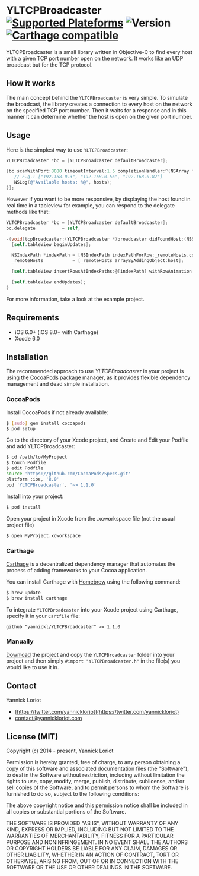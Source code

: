 # YLTCPBroadcaster [![Supported Plateforms](https://cocoapod-badges.herokuapp.com/p/YLTCPBroadcaster/badge.svg)](http://cocoadocs.org/docsets/YLTCPBroadcaster/) ![Version](https://cocoapod-badges.herokuapp.com/v/YLTCPBroadcaster/badge.svg) [![Carthage compatible](https://img.shields.io/badge/Carthage-compatible-4BC51D.svg?style=flat)](https://github.com/Carthage/Carthage)

YLTCPBroadcaster is a small library written in Objective-C to find every host with a given TCP port number open on the network. It works like an UDP broadcast but for the TCP protocol.

## How it works

The main concept behind the `YLTCPBroadcaster` is very simple. To simulate the broadcast, the library creates a  connection to every host on the network on the specified TCP port number. Then it waits for a response and in this manner it can determine whether the host is open on the given port number.

## Usage

Here is the simplest way to use `YLTCPBroadcaster`:

```objective-c
YLTCPBroadcaster *bc = [YLTCPBroadcaster defaultBroadcaster];

[bc scanWithPort:8080 timeoutInterval:1.5 completionHandler:^(NSArray *hosts) {
   // E.g.: ["192.168.0.3", "192.168.0.56", "192.168.0.87"]
   NSLog(@"Available hosts: %@", hosts);
}];
```

However if you want to be more responsive, by displaying the host found in real time in a tableview for example, you can respond to the delegate methods like that:

```objective-c
YLTCPBroadcaster *bc = [YLTCPBroadcaster defaultBroadcaster];
bc.delegate          = self;

-(void)tcpBroadcaster:(YLTCPBroadcaster *)broadcaster didFoundHost:(NSString *)host {
  [self.tableView beginUpdates];

  NSIndexPath *indexPath = [NSIndexPath indexPathForRow:_remoteHosts.count inSection:0];
  _remoteHosts           = [_remoteHosts arrayByAddingObject:host];

  [self.tableView insertRowsAtIndexPaths:@[indexPath] withRowAnimation:UITableViewRowAnimationRight];

  [self.tableView endUpdates];
}
```

For more information, take a look at the example project.

## Requirements

- iOS 6.0+ (iOS 8.0+ with Carthage)
- Xcode 6.0

## Installation

The recommended approach to use _YLTCPBroadcaster_ in your project is using the [CocoaPods](http://cocoapods.org/) package manager, as it provides flexible dependency management and dead simple installation.

### CocoaPods

Install CocoaPods if not already available:

``` bash
$ [sudo] gem install cocoapods
$ pod setup
```
Go to the directory of your Xcode project, and Create and Edit your Podfile and add YLTCPBroadcaster:

``` bash
$ cd /path/to/MyProject
$ touch Podfile
$ edit Podfile
source 'https://github.com/CocoaPods/Specs.git'
platform :ios, '8.0'
pod 'YLTCPBroadcaster', '~> 1.1.0'
```

Install into your project:

``` bash
$ pod install
```

Open your project in Xcode from the .xcworkspace file (not the usual project file)

``` bash
$ open MyProject.xcworkspace
```

### Carthage

[Carthage](https://github.com/Carthage/Carthage) is a decentralized dependency manager that automates the process of adding frameworks to your Cocoa application.

You can install Carthage with [Homebrew](http://brew.sh/) using the following command:

```bash
$ brew update
$ brew install carthage
```

To integrate `YLTCPBroadcaster` into your Xcode project using Carthage, specify it in your `Cartfile` file:

```ogdl
github "yannickl/YLTCPBroadcaster" >= 1.1.0
```

### Manually

[Download](https://github.com/YannickL/YLTCPBroadcaster/archive/master.zip) the project and copy the `YLTCPBroadcaster` folder into your project and then simply `#import "YLTCPBroadcaster.h"` in the file(s) you would like to use it in.

## Contact

Yannick Loriot
 - [https://twitter.com/yannickloriot](https://twitter.com/yannickloriot)
 - [contact@yannickloriot.com](mailto:contact@yannickloriot.com)


## License (MIT)

Copyright (c) 2014 - present, Yannick Loriot

Permission is hereby granted, free of charge, to any person obtaining a copy
of this software and associated documentation files (the "Software"), to deal
in the Software without restriction, including without limitation the rights
to use, copy, modify, merge, publish, distribute, sublicense, and/or sell
copies of the Software, and to permit persons to whom the Software is
furnished to do so, subject to the following conditions:

The above copyright notice and this permission notice shall be included in
all copies or substantial portions of the Software.

THE SOFTWARE IS PROVIDED "AS IS", WITHOUT WARRANTY OF ANY KIND, EXPRESS OR
IMPLIED, INCLUDING BUT NOT LIMITED TO THE WARRANTIES OF MERCHANTABILITY,
FITNESS FOR A PARTICULAR PURPOSE AND NONINFRINGEMENT. IN NO EVENT SHALL THE
AUTHORS OR COPYRIGHT HOLDERS BE LIABLE FOR ANY CLAIM, DAMAGES OR OTHER
LIABILITY, WHETHER IN AN ACTION OF CONTRACT, TORT OR OTHERWISE, ARISING FROM,
OUT OF OR IN CONNECTION WITH THE SOFTWARE OR THE USE OR OTHER DEALINGS IN
THE SOFTWARE.
